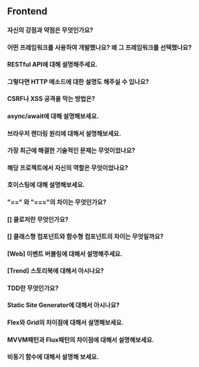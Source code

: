 ## Frontend

<!-- https://zero-base.co.kr/event/media_insight_contents_FE_frontend_tech_Interview -->

#### 자신의 강점과 약점은 무엇인가요?

#### 어떤 프레임워크를 사용하여 개발했나요? 왜 그 프레임워크를 선택했나요?

#### RESTful API에 대해 설명해주세요.

#### 그렇다면 HTTP 메소드에 대한 설명도 해주실 수 있나요?

#### CSRF나 XSS 공격을 막는 방법은?

#### async/await에 대해 설명해보세요.

#### 브라우저 렌더링 원리에 대해서 설명해보세요.

#### 가장 최근에 해결한 기술적인 문제는 무엇이었나요?

#### 해당 프로젝트에서 자신의 역할은 무엇이었나요?

#### 호이스팅에 대해 설명해보세요.

#### "==" 와 "==="의 차이는 무엇인가요?

#### [] 클로저란 무엇인가요?

#### [] 클래스형 컴포넌트와 함수형 컴포넌트의 차이는 무엇일까요?

#### [Web] 이벤트 버블링에 대해서 설명해주세요.

#### [Trend] 스토리북에 대해서 아시나요?

#### TDD란 무엇인가요?

#### Static Site Generator에 대해서 아시나요?

#### Flex와 Grid의 차이점에 대해서 설명해보세요.

#### MVVM패턴과 Flux패턴의 차이점에 대해서 설명해보세요.

#### 비동기 함수에 대해서 설명해 보세요.

<!-- #### -->
